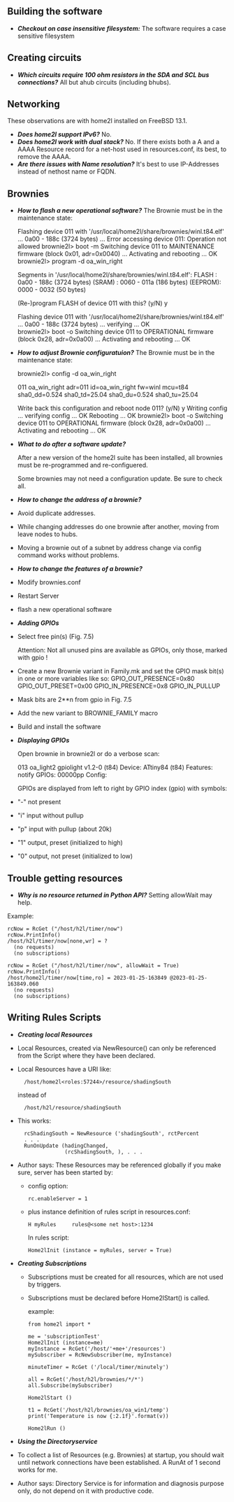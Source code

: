 Building the software
---------------------

* **_Checkout on case insensitive filesystem:_** The software requires a case sensitive filesystem

Creating circuits
-----------------

* **_Which circuits require 100 ohm resistors in the SDA and SCL bus connections?_**
All but ahub circuits (including bhubs).

Networking 
----------

These observations are with home2l installed on FreeBSD 13.1.
* **_Does home2l support IPv6?_** No.
* **_Does home2l work with dual stack?_** No. If there exists both a A and a AAAA Resource record for a net-host used in resources.conf, its best, to remove the AAAA.
* **_Are there issues with Name resolution?_** It's best to use IP-Addresses instead of nethost name or FQDN.

Brownies
--------

* **_How to flash a new operational software?_** The Brownie must be in the maintenance state:

    Flashing device 011 with '/usr/local/home2l/share/brownies/winl.t84.elf' ... 
      0a00 - 188c (3724 bytes) ... Error accessing device 011: Operation not allowed
    brownie2l> boot -m
    Switching device 011 to MAINTENANCE firmware (block 0x01, adr=0x0040) ... Activating and rebooting ... OK
    brownie2l> program -d oa_win_right
    
    Segments in '/usr/local/home2l/share/brownies/winl.t84.elf':
       FLASH  : 0a00 - 188c (3724 bytes)
      (SRAM)  : 0060 - 011a (186 bytes)
      (EEPROM): 0000 - 0032 (50 bytes)
    
    (Re-)program FLASH of device 011 with this? (y/N) y
    
    Flashing device 011 with '/usr/local/home2l/share/brownies/winl.t84.elf' ... 
      0a00 - 188c (3724 bytes) ... verifying ... OK     
    brownie2l> boot -o
    Switching device 011 to OPERATIONAL firmware (block 0x28, adr=0x0a00) ... Activating and rebooting ... OK


* **_How to adjust Brownie configuratuion?_** The Brownie must be in the maintenance state:

    brownie2l> config -d oa_win_right
    
    011 oa_win_right
      adr=011 id=oa_win_right fw=winl         mcu=t84  sha0_dd=0.524 sha0_td=25.04 sha0_du=0.524 sha0_tu=25.04
    
    Write back this configuration and reboot node 011? (y/N) y
    Writing config ... verifying config ... OK
    Rebooting ... OK
    brownie2l> boot -o
    Switching device 011 to OPERATIONAL firmware (block 0x28, adr=0x0a00) ... Activating and rebooting ... OK


* **_What to do after a software update?_**

    After a new version of the home2l suite has been installed, all brownies must be re-programmed and re-configuered.

    Some brownies may not need a configuration update. Be sure to check all.


* **_How to change the address of a brownie?_**

- Avoid duplicate addresses.

- While changing addresses do one brownie after another, moving from leave nodes to hubs.

- Moving a brownie out of a subnet by address change via config command works without problems.


* **_How to change the features of a brownie?_**

- Modify brownies.conf

- Restart Server

- flash a new operational software


* **_Adding GPIOs_**

- Select free pin(s) (Fig. 7.5)

  Attention: Not all unused pins are available as GPIOs, only those, marked with gpio<n> !

- Create a new Brownie variant in Family.mk and set the GPIO mask bit(s) in one or more variables like so:
    GPIO_OUT_PRESENCE=0x80 GPIO_OUT_PRESET=0x00 GPIO_IN_PRESENCE=0x8 GPIO_IN_PULLUP 

- Mask bits are 2**n from gpio<n> in Fig. 7.5

- Add the new variant to BROWNIE_FAMILY macro

- Build and install the software


* **_Displaying GPIOs_**

  Open brownie in brownie2l or do a verbose scan:
  
    013 oa_light2           gpiolight v1.2-0        (t84)
            Device:   ATtiny84 (t84)
            Features: notify
            GPIOs:    00000pp
            Config:   

  GPIOs are displayed from left to right by GPIO index (gpio<n>) with symbols:
  
-  "-" not present

-  "i" input without pullup

-  "p" input with pullup (about 20k)

-  "1" output, preset (initialized to high)

-  "0" output, not preset  (initialized to low)
 
 


Trouble getting resources 
-------------------------

* **_Why is no resource returned in Python API?_** Setting allowWait may help.

Example:

    rcNow = RcGet ("/host/h2l/timer/now")
    rcNow.PrintInfo()
    /host/h2l/timer/now[none,wr] = ?
      (no requests)
      (no subscriptions)
    
    rcNow = RcGet ("/host/h2l/timer/now", allowWait = True)
    rcNow.PrintInfo()
    /host/home2l/timer/now[time,ro] = 2023-01-25-163849 @2023-01-25-163849.060
      (no requests)
      (no subscriptions)



Writing Rules Scripts
---------------------

* **_Creating local Resources_**

- Local Resources, created via NewResource()
  can only be referenced from the Script where
  they have been declared.
  
- Local Resources have a URI like:

        /host/home2l<roles:57244>/resource/shadingSouth

  instead of

        /host/h2l/resource/shadingSouth
  
- This works:

        rcShadingSouth = NewResource ('shadingSouth', rctPercent
        . . .
        RunOnUpdate (hadingChanged,
			         (rcShadingSouth, ), . . .

- Author says: These Resources may be referenced globally if you
  make sure, server has been started by:
  
  - config option:
  
        rc.enableServer = 1


  - plus instance definition of rules script in resources.conf:
  
        H myRules     rules@<some net host>:1234
    
    In rules script:
    
        Home2lInit (instance = myRules, server = True)


* **_Creating Subscriptions_**

  - Subscriptions  must be created for all resources, which are not used
    by triggers.
  
  - Subscriptions must be declared before Home2lStart() is called.
  
    example:
    
        from home2l import *
        
        me = 'subscriptionTest'
        Home2lInit (instance=me)
        myInstance = RcGet('/host/'+me+'/resources')
        mySubscriber = RcNewSubscriber(me, myInstance)
        
        minuteTimer = RcGet ('/local/timer/minutely')
        
        all = RcGet('/host/h2l/brownies/*/*')
        all.Subscribe(mySubscriber)
        
        Home2lStart ()
        
        t1 = RcGet('/host/h2l/brownies/oa_win1/temp')
        print('Temperature is now {:2.1f}'.format(v))
        
        Home2lRun ()



* **_Using the Directoryservice_**

-  To collect a list of Resources (e.g. Brownies) at startup, you
   should wait until network connections have been established.
   A RunAt of 1 second works for me.

-  Author says: Directory Service is for information and diagnosis
   purpose only, do not depend on it with productive code.